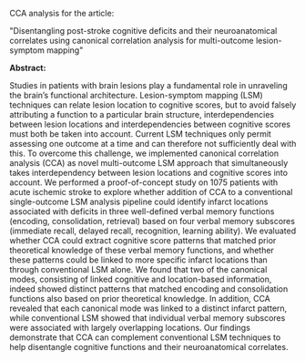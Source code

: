 CCA analysis for the article:

"Disentangling post-stroke cognitive deficits and their neuroanatomical correlates using canonical correlation analysis for multi-outcome lesion-symptom mapping"

**Abstract:**

Studies in patients with brain lesions play a fundamental role in unraveling the brain’s functional architecture. Lesion-symptom mapping (LSM) techniques can relate lesion location to cognitive scores, but to avoid falsely attributing a function to a particular brain structure, interdependencies between lesion locations and interdependencies between cognitive scores must both be taken into account. Current LSM techniques only permit assessing one outcome at a time and can therefore not sufficiently deal with this. To overcome this challenge, we implemented canonical correlation analysis (CCA) as novel multi-outcome LSM approach that simultaneously takes interdependency between lesion locations and cognitive scores into account. We performed a proof-of-concept study on 1075 patients with acute ischemic stroke to explore whether addition of CCA to a conventional single-outcome LSM analysis pipeline could identify infarct locations associated with deficits in three well-defined verbal memory functions (encoding, consolidation, retrieval) based on four verbal memory subscores (immediate recall, delayed recall, recognition, learning ability). We evaluated whether CCA could extract cognitive score patterns that matched prior theoretical knowledge of these verbal memory functions, and whether these patterns could be linked to more specific infarct locations than through conventional LSM alone. We found that two of the canonical modes, consisting of linked cognitive and location-based information, indeed showed distinct patterns that matched encoding and consolidation functions also based on prior theoretical knowledge. In addition, CCA revealed that each canonical mode was linked to a distinct infarct pattern, while conventional LSM showed that individual verbal memory subscores were associated with largely overlapping locations. Our findings demonstrate that CCA can complement conventional LSM techniques to help disentangle cognitive functions and their neuroanatomical correlates.
